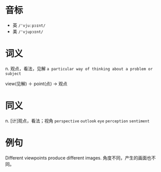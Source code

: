 # 音标

- 英 `/'vjuːpɔɪnt/`
- 美 `/'vjupɔɪnt/`

# 词义

n. 观点，看法，见解
`a particular way of thinking about a problem or subject`



view(见解) ＋ point(点) → 观点

# 同义

n. [计]观点，看法；视角
`perspective` `outlook` `eye` `perception` `sentiment`

# 例句

Different viewpoints produce different images.
角度不同，产生的画面也不同。


